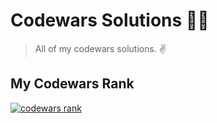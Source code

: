 # Codewars Solutions 🧑‍💻

> All of my codewars solutions. ✌️

## My Codewars Rank

<a href="https://www.codewars.com/users/vishalk2512"><img src="https://www.codewars.com/users/vishalk2512/badges/large" alt="codewars rank"/></a>
